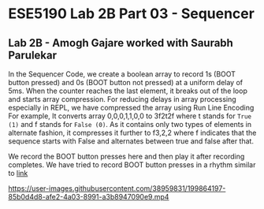 # ESE5190 Lab 2B Part 03 - Sequencer

## Lab 2B - Amogh Gajare worked with Saurabh Parulekar


In the Sequencer Code, we create a boolean array to record 1s (BOOT button pressed) and 0s (BOOT button not pressed) at a uniform delay of 5ms.
When the counter reaches the last element, it breaks out of the loop and starts array compression. For reducing delays in array processing especially in REPL, we have compressed the array using Run Line Encoding 
 For example, It converts array 0,0,0,1,1,0,0 to 3f2t2f where t stands for `True (1)` and f stands for `False (0)`. As it contains only two types of elements in alternate fashion, it compresses it further to f3,2,2 where f indicates that the sequence starts with False and alternates between true and false after that.
 
 We record the BOOT button presses here and then play it after recording completes. We have tried to record BOOT button presses in a rhythm similar to [link](https://www.youtube.com/watch?v=dQw4w9WgXcQ)
 
 

https://user-images.githubusercontent.com/38959831/199864197-85b0d4d8-afe2-4a03-8991-a3b8947090e9.mp4
